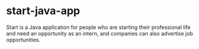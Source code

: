 # start-java-app
Start is a Java application for people who are starting their professional life and need an opportunity as an intern, and companies can also advertise job opportunities.
